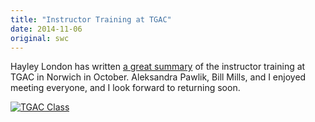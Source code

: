 ```yaml
---
title: "Instructor Training at TGAC"
date: 2014-11-06
original: swc
---
```

<p>
  Hayley London has written
  <a href="http://www.tgac.ac.uk/news/141/68/Training-the-trainer-programming-for-life-scientists/">a great summary</a>
  of the instructor training at TGAC in Norwich in October.
  Aleksandra Pawlik, Bill Mills, and I enjoyed meeting everyone,
  and I look forward to returning soon.
</p>
<p>
  <a href="http://www.tgac.ac.uk/uploads/images/news/IMG_9528.JPG"><img src="@root/files/2014/11/tgac-class.jpg" alt="TGAC Class" class="center"></a>
</p>
